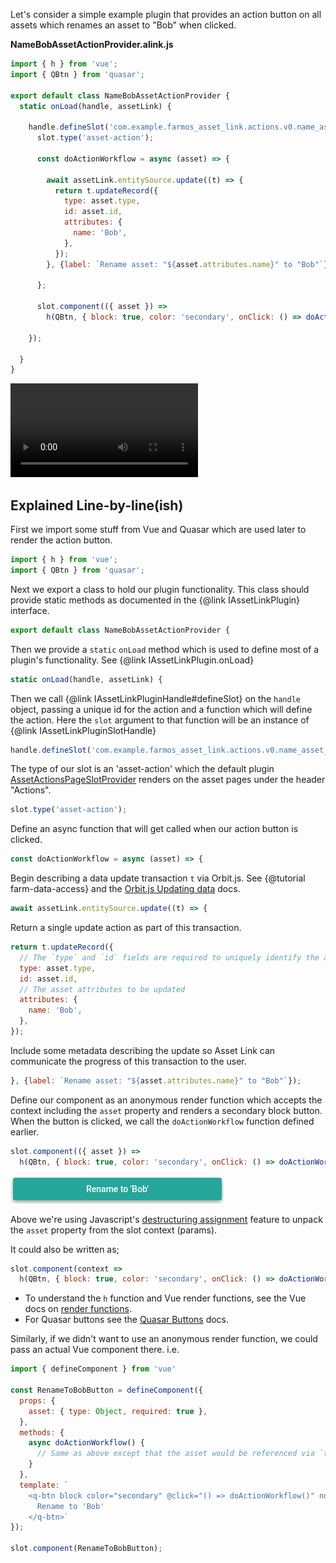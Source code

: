 Let's consider a simple example plugin that provides an action button on all assets which renames an asset to "Bob" when clicked.

**NameBobAssetActionProvider.alink.js**

```js
import { h } from 'vue';
import { QBtn } from 'quasar';

export default class NameBobAssetActionProvider {
  static onLoad(handle, assetLink) {

    handle.defineSlot('com.example.farmos_asset_link.actions.v0.name_asset_bob', slot => {
      slot.type('asset-action');

      const doActionWorkflow = async (asset) => {

        await assetLink.entitySource.update((t) => {
          return t.updateRecord({
            type: asset.type,
            id: asset.id,
            attributes: {
              name: 'Bob',
            },
          });
        }, {label: `Rename asset: "${asset.attributes.name}" to "Bob"`});

      };

      slot.component(({ asset }) =>
        h(QBtn, { block: true, color: 'secondary', onClick: () => doActionWorkflow(asset), 'no-caps': true },  "Rename to 'Bob'" ));

    });

  }
}
```

<video controls="controls">
  <source type="video/webm" src="./rename_to_bob.webm"></source>
  <p>Your browser does not support the video element.</p>
</video>

## Explained Line-by-line(ish)

First we import some stuff from Vue and Quasar which are used later to render the action button.

```js
import { h } from 'vue';
import { QBtn } from 'quasar';
```

Next we export a class to hold our plugin functionality. This class should provide static methods as documented in the {@link IAssetLinkPlugin} interface.

```js
export default class NameBobAssetActionProvider {
```

Then we provide a `static` `onLoad` method which is used to define most of a plugin's functionality. See {@link IAssetLinkPlugin.onLoad}

```js
static onLoad(handle, assetLink) {
```

Then we call {@link IAssetLinkPluginHandle#defineSlot} on the `handle` object, passing a unique id for the action and a function which will define the action.
Here the `slot` argument to that function will be an instance of {@link IAssetLinkPluginSlotHandle}

```js
handle.defineSlot('com.example.farmos_asset_link.actions.v0.name_asset_bob', slot => {
```

The type of our slot is an 'asset-action' which the default plugin [AssetActionsPageSlotProvider] renders on the asset pages under the header "Actions".

```js
slot.type('asset-action');
```

Define an async function that will get called when our action button is clicked.

```js
const doActionWorkflow = async (asset) => {
```

Begin describing a data update transaction `t` via Orbit.js. See {@tutorial farm-data-access} and the [Orbit.js Updating data](https://orbitjs.com/docs/updating-data) docs.

```js
await assetLink.entitySource.update((t) => {
```

Return a single update action as part of this transaction.

```js
return t.updateRecord({
  // The `type` and `id` fields are required to uniquely identify the asset to be updated
  type: asset.type,
  id: asset.id,
  // The asset attributes to be updated
  attributes: {
    name: 'Bob',
  },
});
```

Include some metadata describing the update so Asset Link can communicate the progress of this transaction to the user.

```js
}, {label: `Rename asset: "${asset.attributes.name}" to "Bob"`});
```

Define our component as an anonymous render function which accepts the context including the `asset` property and renders a secondary block button.
When the button is clicked, we call the `doActionWorkflow` function defined earlier.

```js
slot.component(({ asset }) =>
  h(QBtn, { block: true, color: 'secondary', onClick: () => doActionWorkflow(asset) },  "Rename to 'Bob'" ));
```

![](./rename_to_bob_button.png)

Above we're using Javascript's [destructuring assignment](https://developer.mozilla.org/en-US/docs/Web/JavaScript/Reference/Operators/Destructuring_assignment) feature to
unpack the `asset` property from the slot context (params).

It could also be written as;

```js
slot.component(context =>
  h(QBtn, { block: true, color: 'secondary', onClick: () => doActionWorkflow(context.asset), 'no-caps': true },  "Rename to 'Bob'" ));
```

* To understand the `h` function and Vue render functions, see the Vue docs on [render functions](https://vuejs.org/guide/extras/render-function.html).
* For Quasar buttons see the [Quasar Buttons](https://quasar.dev/vue-components/button#standard) docs.

Similarly, if we didn't want to use an anonymous render function, we could pass an actual Vue component there. i.e.

```js
import { defineComponent } from 'vue'

const RenameToBobButton = defineComponent({
  props: {
    asset: { type: Object, required: true },
  },
  methods: {
    async doActionWorkflow() {
      // Same as above except that the asset would be referenced via `this.asset`
    }
  },
  template: `
    <q-btn block color="secondary" @click="() => doActionWorkflow()" no-caps>
      Rename to 'Bob'
    </q-btn>`
});

slot.component(RenameToBobButton);
```

[AssetActionsPageSlotProvider]: https://github.com/symbioquine/farmOS_asset_link/blob/1752720e1ffe2cf86b453b28bd3d9552848ebf5e/asset-link-dist/alink-plugins/AssetActionsPageSlotProvider.alink.vue#L4